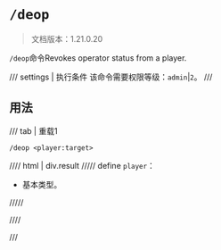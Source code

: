 # `/deop`

> 文档版本：1.21.0.20

`/deop`命令Revokes operator status from a player.

/// settings | 执行条件
该命令需要权限等级：`admin`|`2`。
///

## 用法

/// tab | 重载1
```mcfunction
/deop <player:target>
```

//// html | div.result
///// define
`player`：<!-- md:samp target -->

- 基本类型。


/////

////

///
